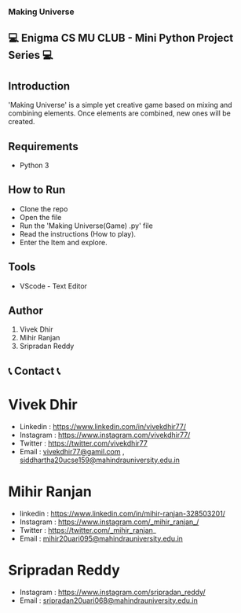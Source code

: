 ### Making Universe

## 💻 Enigma CS MU CLUB - Mini Python Project Series 💻

## Introduction
'Making Universe' is a simple yet creative game based on mixing and combining elements. 
Once elements are combined, new ones will be created.


## Requirements 
- Python 3

##  How to Run 
- Clone the repo
- Open the file
- Run the 'Making Universe(Game) .py' file
- Read the instructions (How to play).
- Enter the Item and explore.

## Tools 
- VScode - Text Editor

## Author
1. Vivek Dhir
2. Mihir Ranjan
3. Sripradan Reddy




## 📞 Contact 📞

# Vivek Dhir

- Linkedin : https://www.linkedin.com/in/vivekdhir77/
- Instagram : https://www.instagram.com/vivekdhir77/
- Twitter : https://twitter.com/vivekdhir77
- Email :   vivekdhir77@gamil.com ,   
            siddhartha20ucse159@mahindrauniversity.edu.in

# Mihir Ranjan
- linkedin : https://www.linkedin.com/in/mihir-ranjan-328503201/
- Instagram : https://www.instagram.com/_mihir_ranjan_/
- Twitter : https://twitter.com/_mihir_ranjan_
- Email : mihir20uari095@mahindrauniversity.edu.in

# Sripradan Reddy
- Instagram : https://www.instagram.com/sripradan_reddy/
- Email : sripradan20uari068@mahindrauniversity.edu.in
